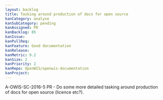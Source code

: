 ```yaml
---
layout: backlog
title: Tasking around production of docs for open source
kanCategory: analyse
kanSubCategory: pending
kanAssigned: PR
kanBacklog: 85
kanIssue:
kanPullReq:
kanFeature: Good documentation
kanRelease:
kanMetric: 9.2
kanSize: 2
kanPriority: 2
kanRepo: OpenWIS/openwis-documentation
kanProject:
---
```

A-OWIS-SC-2016-5 PR - Do some more detailed tasking around production of docs for open source (licence etc?).
